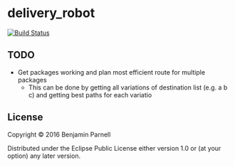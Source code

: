 # delivery_robot

[![Build Status](https://travis-ci.com/benjaminparnell/delivery_robot.svg?token=SDiCPr39GLuhdzUKqjtt&branch=master)](https://travis-ci.com/benjaminparnell/delivery_robot)

## TODO

* Get packages working and plan most efficient route for multiple packages
  - This can be done by getting all variations of destination list (e.g. a b c)
    and getting best paths for each variatio

## License

Copyright © 2016 Benjamin Parnell

Distributed under the Eclipse Public License either version 1.0 or (at
your option) any later version.
